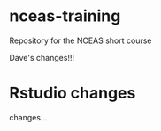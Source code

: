 # nceas-training
Repository for the NCEAS short course

Dave's changes!!!

# Rstudio changes

changes...